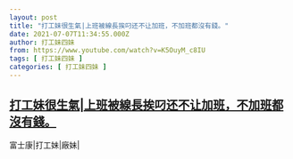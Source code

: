 ```yaml
---
layout: post
title: "打工妹很生氣|上班被線長挨叼还不让加班，不加班都沒有錢。"
date: 2021-07-07T11:34:55.000Z
author: 打工妹四妹
from: https://www.youtube.com/watch?v=K5OuyM_c8IU
tags: [ 打工妹四妹 ]
categories: [ 打工妹四妹 ]
---
```

<!--1625657695000-->
[打工妹很生氣|上班被線長挨叼还不让加班，不加班都沒有錢。](https://www.youtube.com/watch?v=K5OuyM_c8IU)
------

<div>
富士康|打工妹|廠妹|
</div>
